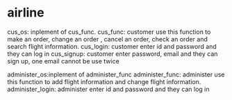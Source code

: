 # airline

cus_os: inplement of cus_func.
cus_func: customer use this function to make an order, change an order , cancel an order, check an order and search flight information.
cus_login: customer enter id and password and they can log in
cus_signup: customer enter password, email and they can sign up, one email cannot be use twice

administer_os:inplement of administer_func
administer_func: administer use this function to add flight information and change flight information.
administer_login: administer enter id and password and they can log in


